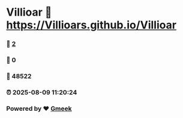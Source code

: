 # Villioar :link: https://Villioars.github.io/Villioar 
### :page_facing_up: [2](https://Villioars.github.io/Villioar/tag.html) 
### :speech_balloon: 0 
### :hibiscus: 48522 
### :alarm_clock: 2025-08-09 11:20:24 
### Powered by :heart: [Gmeek](https://github.com/Meekdai/Gmeek)
